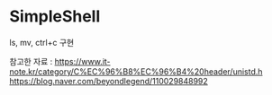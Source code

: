 # SimpleShell
ls, mv,  ctrl+c 구현

참고한 자료 : 
https://www.it-note.kr/category/C%EC%96%B8%EC%96%B4%20header/unistd.h
https://blog.naver.com/beyondlegend/110029848992
